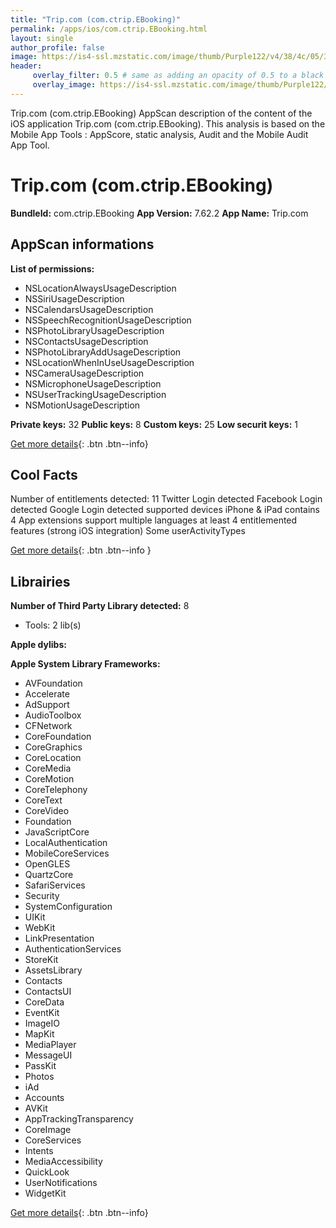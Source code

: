 ```yaml
---
title: "Trip.com (com.ctrip.EBooking)"
permalink: /apps/ios/com.ctrip.EBooking.html
layout: single
author_profile: false
image: https://is4-ssl.mzstatic.com/image/thumb/Purple122/v4/38/4c/05/384c059e-5f55-9441-4fe8-dc0317e944f2/AppIcon-0-1x_U007emarketing-0-6-0-85-220.png/512x512bb.jpg
header: 
     overlay_filter: 0.5 # same as adding an opacity of 0.5 to a black background
     overlay_image: https://is4-ssl.mzstatic.com/image/thumb/Purple122/v4/38/4c/05/384c059e-5f55-9441-4fe8-dc0317e944f2/AppIcon-0-1x_U007emarketing-0-6-0-85-220.png/512x512bb.jpg
---
```

Trip.com (com.ctrip.EBooking) AppScan description of the content of the iOS application Trip.com (com.ctrip.EBooking). This analysis is based on the Mobile App Tools : AppScore, static analysis, Audit and the Mobile Audit App Tool.

# Trip.com (com.ctrip.EBooking)

**BundleId:** com.ctrip.EBooking
**App Version:** 7.62.2
**App Name:** Trip.com


## AppScan informations 

**List of permissions:** 
- NSLocationAlwaysUsageDescription
- NSSiriUsageDescription
- NSCalendarsUsageDescription
- NSSpeechRecognitionUsageDescription
- NSPhotoLibraryUsageDescription
- NSContactsUsageDescription
- NSPhotoLibraryAddUsageDescription
- NSLocationWhenInUseUsageDescription
- NSCameraUsageDescription
- NSMicrophoneUsageDescription
- NSUserTrackingUsageDescription
- NSMotionUsageDescription
  
  
**Private keys:** 32
**Public keys:** 8
**Custom keys:** 25
**Low securit keys:** 1
  
[Get more details](/pricing.html){: .btn .btn--info}

## Cool Facts

Number of entitlements detected: 11
Twitter Login detected
Facebook Login detected
Google Login detected
supported devices iPhone & iPad
contains 4 App extensions
support multiple languages
at least 4 entitlemented features (strong iOS integration)
Some userActivityTypes
  
[Get more details](/pricing.html){: .btn .btn--info }

## Librairies 
**Number of Third Party Library detected:** 8
- Tools: 2 lib(s)


**Apple dylibs:**


**Apple System Library Frameworks:**
- AVFoundation
- Accelerate
- AdSupport
- AudioToolbox
- CFNetwork
- CoreFoundation
- CoreGraphics
- CoreLocation
- CoreMedia
- CoreMotion
- CoreTelephony
- CoreText
- CoreVideo
- Foundation
- JavaScriptCore
- LocalAuthentication
- MobileCoreServices
- OpenGLES
- QuartzCore
- SafariServices
- Security
- SystemConfiguration
- UIKit
- WebKit
- LinkPresentation
- AuthenticationServices
- StoreKit
- AssetsLibrary
- Contacts
- ContactsUI
- CoreData
- EventKit
- ImageIO
- MapKit
- MediaPlayer
- MessageUI
- PassKit
- Photos
- iAd
- Accounts
- AVKit
- AppTrackingTransparency
- CoreImage
- CoreServices
- Intents
- MediaAccessibility
- QuickLook
- UserNotifications
- WidgetKit


  
[Get more details](/pricing.html){: .btn .btn--info}

